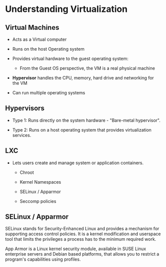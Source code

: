 # Understanding Virtualization

## Virtual Machines

* Acts as a Virtual computer

* Runs on the host Operating system

* Provides virtual hardware to the guest operating system:

  * From the Guest OS perspective, the VM is a real physical machine

* **Hypervisor** handles the CPU, memory, hard drive and networking for the VM

* Can run multiple operating systems

## Hypervisors

* Type 1: Runs directly on the system hardware - "Bare-metal hypervisor".

* Type 2: Runs on a host operating system that provides virtualization services.

## LXC

* Lets users create and manage system or application containers.

  * Chroot

  * Kernel Namespaces

  * SELinux / Apparmor

  * Seccomp policies

## SELinux / Apparmor

SELinux stands for Security-Enhanced Linux and provides a mechanism for supporting access control policies. It is a kernel modification and userspace tool that limits the privileges a process has to the minimum required work.

App Armor is a Linux kernel security module, available in SUSE Linux enterprise servers and Debian based platforms, that allows you to restrict a program's capabilities using profiles.
